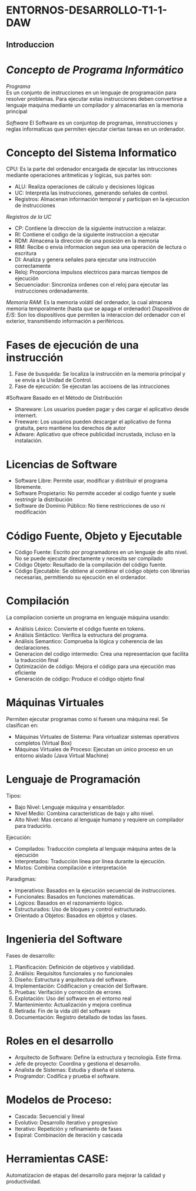 # ENTORNOS-DESARROLLO-T1-1-DAW
## Introduccion
# *Concepto de Programa Informático*
*Programa*  
Es un conjunto de instrucciones en un lenguaje de programación para resolver problemas.
Para ejecutar estas instrucciones deben convertirse a lenguaje maquina mediante un compilador y almacenarlas en la memoria principal

*Software*
El Software es un conjuntop de programas, imnstrucciones y reglas informaticas que permiten ejecutar ciertas tareas en un ordenador.

# Concepto del Sistema Informatico  
CPU: Es la parte del ordenador encargada de ejecutar las intrucciones mediante operaciones aritmeticas y logicas, sus partes son:
  - ALU: Realiza operaciones de cálculo y decisiones lógicas
  - UC: Interpreta las instrucciones, generando señales de control.
  - Registros: Almacenan información temporal y participan en la ejecucion de instrucciones

*Registros de la UC*
  - CP: Contiene la direccion de la siguiente instruccion a relaizar. 
  - RI: Contiene el codigo de la siguiente instruccion a ejecutar
  - RDM: Almacena la direccion de una posición en la memoria
  - RIM: Recibe o envia informacion segun sea una operación de lectura o escritura
  - DI: Analiza y genera señales para ejecutar una instrucción correctamente
  - Reloj: Proporciona impulsos electricos para marcas tiempos de ejecución
  - Secuenciador: Sincroniza ordenes con el reloj para ejecutar las instrucciones ordenadamente.

*Memoria RAM*: Es la memoria volátil del ordenador, la cual almacena memoria temporalmente (hasta que se apaga el ordenador)
*Dispositivos de E/S*: Son los dispositivos que permiten la interaccion del ordenador con el exterior, transmitiendo información a periféricos.

# Fases de ejecución de una instrucción 
1. Fase de busquéda: Se localiza la instrucción en la memoria principal y se envía a la Unidad de Control.
2. Fase de ejecución: Se ejecutan las accioens de las intrucciones

#Software Basado en el Método de Distribución  
  - Shareware: Los usuarios pueden pagar y des cargar el aplicativo desde internert.
  - Freeware: Los usuarios pueden descargar el aplicativo de forma gratuita, pero mantiene los derechos de autor
  - Adware: Aplicativo que ofrece publicidad incrustada, incluso en la instalación.

# Licencias de Software  
  - Software Libre: Permite usar, modificar y distribuir el programa libremente.
  - Software Propietario: No permite acceder al codigo fuente y suele restringir la distribución
  - Software de Dominio Público: No tiene restricciones de uso ni modificación

# Código Fuente, Objeto y Ejecutable 
  - Código Fuente: Escrito por programadores en un lenguaje de alto nivel. No se puede ejecutar directamente y necesita ser compilado
  - Código Objeto: Resultado de la compilación del código fuente.
  - Código Ejecutable: Se obtiene al combinar el código objeto con librerias necesarias, permitiendo su ejecución en el ordenador.

# Compilación 
La compilacion conierte un programa en lenguaje máquina usando:
  - Análisis Léxico: Convierte el código fuente en tokens.
  - Análisis Sintáctico: Verifica la estructura del programa.
  - Análisis Semantico: Comprueba la lógica y coherencia de las declaraciones.
  - Generacion del codigo intermedio: Crea una representacion que facilita la traducción final 
  - Optimización de código: Mejora el código para una ejecución mas eficiente
  - Generación de código: Produce el código objeto final 

# Máquinas Virtuales
Permiten ejecutar programas como si fuesen una máquina real. Se clasifican en: 
  - Máquinas Virtuales de Sistema: Para virtualizar sistemas operativos completos (Virtual Box)
  - Máquinas Virtuales de Proceso: Ejecutan un único proceso en un entorno aislado (Java Virtual Machine)

# Lenguaje de Programación
Tipos:
  - Bajo Nivel: Lenguaje máquina y ensamblador.
  - Nivel Medio: Combina características de bajo y alto nivel.
  - Alto Nivel: Mas cercano al lenguaje humano y requiere un compilador para traducirlo.

Ejecución:
  - Compilados: Traducción completa al lenguaje máquina antes de la ejecución
  - Interpretados: Traducción línea por línea durante la ejecución.
  - Mixtos: Combina compilación e interpretación

Paradigmas: 
  - Imperativos: Basados en la ejecución secuencial de instrucciones.
  - Funcionales: Basados en funciones matemáticas.
  - Lógicos: Basados en el razonamiento lógico.
  - Estructurados: Uso de bloques y control estructurado.
  - Orientado a Objetos: Basados en objetos y clases.

# Ingenieria del Software
Fases de desarrollo:
  1. Planificación: Definición de objetivos y viabilidad.
  2. Análisis: Requisitos funcionales y no funcionales
  3. Diseño: Estructura y arquitectura del software.
  4. Implementación: Códificacion y creación del Software.
  5. Pruebas: Verifación y corrección de errores
  6. Explotación: Uso del software en el entorno real
  7. Mantenimiento: Actualización y mejora continua
  8. Retirada: Fin de la vida útil del software
  9. Documentación: Registro detallado de todas las fases.

# Roles en el desarrollo
  - Arquitecto de Software: Define la estructura y tecnología. Este firma.
  - Jefe de proyecto: Coordina y gestiona el desarrollo.
  - Analista de Sistemas: Estudia y diseña el sistema.
  - Programdor: Codifica y prueba el software.

# Modelos de Proceso: 
  - Cascada: Secuencial y líneal 
  - Evolutivo: Desarrollo iterativo y progresivo
  - Iterativo: Repetición y refinamiento de fases
  - Espiral: Combinación de iteración y cascada

# Herramientas CASE: 
Automatizacion de etapas del desarrollo para mejorar la calidad y productividad.
